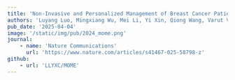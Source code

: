 ```yaml
---
title: 'Non-Invasive and Personalized Management of Breast Cancer Patients through a Large Mixture of Modality Experts Model for Multiparametric MRI'
authors: 'Luyang Luo, Mingxiang Wu, Mei Li, Yi Xin, Qiong Wang, Varut Vardhanabhuti, Winnie CW Chu, Zhenhui Li#, Juan Zhou#, Pranav Rajpurkar, Hao Chen#'
pub_date: '2025-04-04'
image: '/static/img/pub/2024_mome.png'
journal:
    - name: 'Nature Communications'
      url: 'https://www.nature.com/articles/s41467-025-58798-z'
github:
    - url: 'LLYXC/MOME'
---
```

